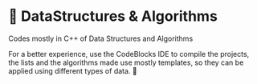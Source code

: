 # 📙 DataStructures & Algorithms
Codes mostly in C++ of Data Structures and Algorithms  

For a better experience, use the CodeBlocks IDE to compile the projects, the lists and the algorithms made use mostly templates, so they can be applied using different types of data. 🦥

